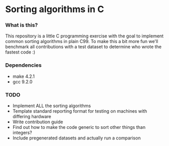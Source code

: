 # Sorting algorithms in C

### What is this?
This repository is a little C programming exercise with the goal to implement common sorting algorithms in plain C99. To make this a bit more fun we'll benchmark all contributions with a test dataset to determine who wrote the fastest code :)

### Dependencies
- make 4.2.1
- gcc 9.2.0

### TODO
- Implement ALL the sorting algorithms
- Template standard reporting format for testing on machines with differing hardware
- Write contribution guide
- Find out how to make the code generic to sort other things than integers?
- Include pregenerated datasets and actually run a comparison
